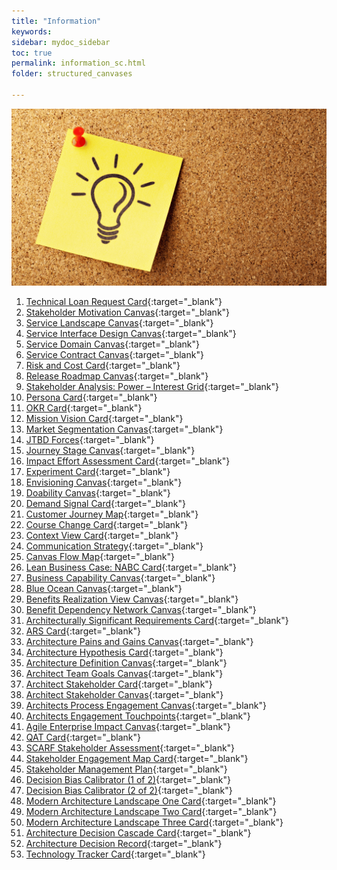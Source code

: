 ```yaml
---
title: "Information"
keywords: 
sidebar: mydoc_sidebar
toc: true
permalink: information_sc.html
folder: structured_canvases

---
```

![Structured Canvases - Business](media/information_001.png)

1. [Technical Loan Request Card](technical_loan_request_card.md){:target="_blank"} 
2. [Stakeholder Motivation Canvas](stakeholder_motivation_canvas.md){:target="_blank"}
3. [Service Landscape Canvas](service_landscape_canvas.md){:target="_blank"}
4. [Service Interface Design Canvas](service_interface_design_canvas.md){:target="_blank"}
5. [Service Domain Canvas](service_domain_canvas.md){:target="_blank"}
6. [Service Contract Canvas](service_contract_canvas.md){:target="_blank"}
7. [Risk and Cost Card](risk_and_cost_card.md){:target="_blank"}
8. [Release Roadmap Canvas](release_roadmap_canvas.md){:target="_blank"}
9. [Stakeholder Analysis: Power – Interest Grid](power_interest_grid.md){:target="_blank"}
10. [Persona Card](persona_card.md){:target="_blank"}
11. [OKR Card](okr_card.md){:target="_blank"}
12. [Mission Vision Card](mission_vision_card.md){:target="_blank"}
13. [Market Segmentation Canvas](market_segmentation_canvas.md){:target="_blank"}
14. [JTBD Forces](jtbd_forces.md){:target="_blank"}
15. [Journey Stage Canvas](journey_stage_canvas.md){:target="_blank"}
16. [Impact Effort Assessment Card](impact_effort_assessment_card.md){:target="_blank"}
17. [Experiment Card](experiment_card.md){:target="_blank"}
18. [Envisioning Canvas](envisioning_canvas.md){:target="_blank"}
19. [Doability Canvas](doability_canvas.md){:target="_blank"}
20. [Demand Signal Card](demand_signal_card.md){:target="_blank"}
21. [Customer Journey Map](customer_journey_map.md){:target="_blank"}
22. [Course Change Card](course_change_card.md){:target="_blank"}
23. [Context View Card](context_view_card.md){:target="_blank"}
24. [Communication Strategy](communication_strategy.md){:target="_blank"}
25. [Canvas Flow Map](canvas_flow_map.md){:target="_blank"}
26. [Lean Business Case: NABC Card](business_case_nabc_card.md){:target="_blank"}
27. [Business Capability Canvas](business_capability_canvas.md){:target="_blank"}
28. [Blue Ocean Canvas](blue_ocean_canvas.md){:target="_blank"}
29. [Benefits Realization View Canvas](benefits_realization_view_canvas.md){:target="_blank"}
30. [Benefit Dependency Network Canvas](benefits_dependency_network_canvas.md){:target="_blank"}
31. [Architecturally Significant Requirements Card](asr.md){:target="_blank"}
32. [ARS Card](ars_card.md){:target="_blank"}
33. [Architecture Pains and Gains Canvas](architecture_pains_and_gains.md){:target="_blank"}
34. [Architecture Hypothesis Card](architecture_hypothesis_card.md){:target="_blank"}
35. [Architecture Definition Canvas](architecture_definition_canvas.md){:target="_blank"}
36. [Architect Team Goals Canvas](architect_team_goals_canvas.md){:target="_blank"}
37. [Architect Stakeholder Card](architect_stakeholder_card.md){:target="_blank"}
38. [Architect Stakeholder Canvas](architect_stakeholder_canvas.md){:target="_blank"}
39. [Architects Process Engagement Canvas](architects_process_engagement_canvas.md){:target="_blank"}
40. [Architects Engagement Touchpoints](architects_engagement_touchpoints.md){:target="_blank"}
41. [Agile Enterprise Impact Canvas](agile_enterprise_impact_canvas.md){:target="_blank"}
42. [QAT Card](qatt_card.md){:target="_blank"}
43. [SCARF Stakeholder Assessment](scarf_stakeholder_assessment.md){:target="_blank"}
44. [Stakeholder Engagement Map Card](stakeholder_engagement_map_card.md){:target="_blank"}
45. [Stakeholder Management Plan](stakholder_management_plan.md){:target="_blank"}
46. [Decision Bias Calibrator (1 of 2)](decision_bias_calibrator_1.md){:target="_blank"}
47. [Decision Bias Calibrator (2 of 2)](decision_bias_calibrator_2.md){:target="_blank"}
48. [Modern Architecture Landscape One Card](modern_architecture_landscape_one_card.md){:target="_blank"}
49. [Modern Architecture Landscape Two Card](modern_architecture_landscape_two_card.md){:target="_blank"}
50. [Modern Architecture Landscape Three Card](modern_architecture_landscape_three_card.md){:target="_blank"}
51. [Architecture Decision Cascade Card](architecture_decision_cascade_card.md){:target="_blank"}
52. [Architecture Decision Record](architecture_decision_record.md){:target="_blank"}
53. [Technology Tracker Card](technology_tracker_card.md){:target="_blank"}